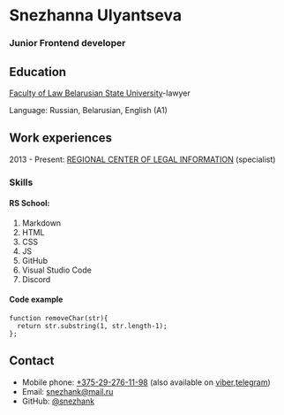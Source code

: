 # Snezhanna Ulyantseva
### Junior Frontend developer
## Education
[Faculty of Law Belarusian State University](https://law.bsu.by)-lawyer

Language: Russian, Belarusian, English (A1)
## Work experiences
2013 - Present: [REGIONAL CENTER OF LEGAL INFORMATION](https://ncpi.gov.by/rcpi/minsk/) (specialist)
### Skills 
#### RS School:
1. Markdown
2. HTML
3. CSS
4. JS
5. GitHub
6. Visual Studio Code
7. Discord
#### Code example
```Remove First and Last Character JavaScript:
function removeChar(str){
  return str.substring(1, str.length-1);
};
``` 
## Contact
* Mobile phone: [+375-29-276-11-98](tel:+375292761198) (also available on [viber](viber:+375292761198),[telegram](tg:+375292761198))
* Email: [snezhank@mail.ru](mailto:snezhank@mail.ru)
* GitHub: [@snezhank](https://github.com/Snezhank)